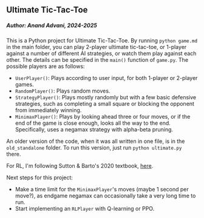## Ultimate Tic-Tac-Toe
##### Author: Anand Advani, 2024-2025

This is a Python project for Ultimate Tic-Tac-Toe. By running `python game.md` in the main folder, you can play 2-player ultimate tic-tac-toe, or 1-player against a number of different AI strategies, or watch them play against each other. The details can be specified in the `main()` function of `game.py`. The possible players are as follows:

- `UserPlayer()`: Plays according to user input, for both 1-player or 2-player games.
- `RandomPlayer()`: Plays random moves.
- `StrategyPlayer()`: Plays mostly randomly but with a few basic defensive strategies, such as completing a small square or blocking the opponent from immediately winning.
- `MinimaxPlayer()`: Plays by looking ahead three or four moves, or if the end of the game is close enough, looks all the way to the end. Specifically, uses a negamax strategy with alpha-beta pruning.

An older version of the code, when it was all written in one file, is in the `old_standalone` folder. To run this version, just run `python ultimate.py` there.

For RL, I'm following Sutton & Barto's 2020 textbook, [here](http://www.incompleteideas.net/book/the-book.html).

Next steps for this project:
- Make a time limit for the `MinimaxPlayer`'s moves (maybe 1 second per move?), as endgame negamax can occasionally take a very long time to run.
- Start implementing an `RLPlayer` with Q-learning or PPO.